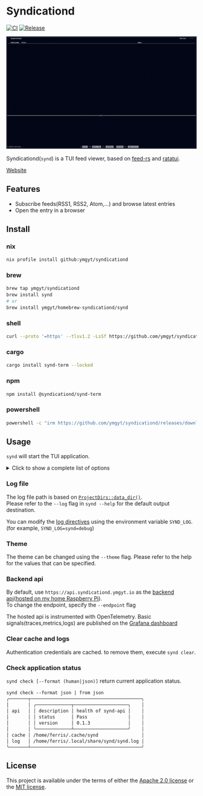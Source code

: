 <div class="oranda-hide">

# Syndicationd

</div>

[![CI](https://github.com/ymgyt/syndicationd/actions/workflows/ci.yaml/badge.svg)](https://github.com/ymgyt/syndicationd/actions/workflows/ci.yaml)
[![Release](https://github.com/ymgyt/syndicationd/actions/workflows/release.yml/badge.svg)](https://github.com/ymgyt/syndicationd/actions/workflows/release.yml)

![Demo](./assets/demo.gif)

Syndicationd(`synd`) is a TUI feed viewer, based on [feed-rs](https://github.com/feed-rs/feed-rs) and [ratatui](https://github.com/ratatui-org/ratatui).

[Website](https://docs.syndicationd.ymgyt.io/synd-term/)

## Features

* Subscribe feeds(RSS1, RSS2, Atom,...) and browse latest entries 
* Open the entry in a browser


## Install

### nix

```sh
nix profile install github:ymgyt/syndicationd
```

### brew

```sh
brew tap ymgyt/syndicationd
brew install synd
# or
brew install ymgyt/homebrew-syndicationd/synd
```

### shell

```sh
curl --proto '=https' --tlsv1.2 -LsSf https://github.com/ymgyt/syndicationd/releases/download/synd-term-v0.1.5/synd-term-installer.sh | sh
```

### cargo

```sh
cargo install synd-term --locked
```

### npm

```sh
npm install @syndicationd/synd-term
```

### powershell

```sh
powershell -c "irm https://github.com/ymgyt/syndicationd/releases/download/synd-term-v0.1.5/synd-term-installer.ps1 | iex"
```

## Usage

`synd` will start the TUI application.

<details>
<summary>Click to show a complete list of options</summary>

```console
Usage: synd [OPTIONS] [COMMAND]

Commands:
  clear  Clear cache, log
  help   Print this message or the help of the given subcommand(s)

Options:
      --endpoint <ENDPOINT>  synd_api endpoint [env: SYND_ENDPOINT=] [default:
                             https://syndicationd.ymgyt.io:6100/graphql]
      --log <LOG>            Log file path [env: SYND_LOG=] [default:
                             /home/ymgyt/.local/share/synd/syndterm.log]
      --theme <PALETTE>      Color palette [env: SYND_THEME=] [default: slate] [possible values: slate, gray,
                             zinc, neutral, stone, red, orange, amber, yellow, lime, green, emerald, teal,
                             cyan, sky, blue, indigo, violet, purple, fuchsia, pink]
  -h, --help                 Print help
  -V, --version              Print version
```

</details>

### Log file

The log file path is based on [`ProjectDirs::data_dir()`](https://docs.rs/directories/latest/directories/struct.ProjectDirs.html#method.data_dir).  
Please refer to the `--log` flag in `synd --help` for the default output destination.  

You can modify the [log directives](https://docs.rs/tracing-subscriber/latest/tracing_subscriber/filter/struct.EnvFilter.html#directives) using the environment variable `SYND_LOG`. (for example, `SYND_LOG=synd=debug`)

### Theme

The theme can be changed using the `--theme` flag. Please refer to the help for the values that can be specified.

### Backend api

By default, use `https://api.syndicationd.ymgyt.io` as the [backend api](./crates/synd_api)([hosted on my home Raspberry Pi](https://github.com/ymgyt/mynix/blob/main/homeserver/modules/syndicationd/default.nix)).  
To change the endpoint, specify the `--endpoint` flag

The hosted api is instrumented with OpenTelemetry. Basic signals(traces,metrics,logs) are published on the [Grafana dashboard](https://ymgyt.grafana.net/public-dashboards/863ebddd82c44ddd9a28a68eaac848ff?orgId=1&refresh=1h&from=now-1h&to=now)

### Clear cache and logs

Authentication credentials are cached. to remove them, execute `synd clear`.

### Check application status

`synd check [--format (human|json)]` return current application status.

```console
synd check --format json | from json
╭───────┬─────────────────────────────────────────╮
│       │ ╭─────────────┬────────────────────╮    │
│ api   │ │ description │ health of synd-api │    │
│       │ │ status      │ Pass               │    │
│       │ │ version     │ 0.1.3              │    │
│       │ ╰─────────────┴────────────────────╯    │
│ cache │ /home/ferris/.cache/synd                │
│ log   │ /home/ferris/.local/share/synd/synd.log │
╰───────┴─────────────────────────────────────────╯
```

## License

This project is available under the terms of either the [Apache 2.0 license](./LICENSE-APACHE) or the [MIT license](./LICENSE-MIT).
